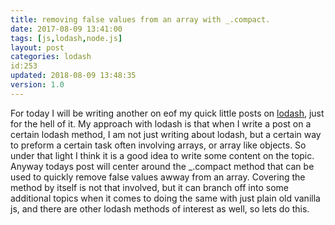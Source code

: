 ```yaml
---
title: removing false values from an array with _.compact.
date: 2017-08-09 13:41:00
tags: [js,lodash,node.js]
layout: post
categories: lodash
id:253
updated: 2018-08-09 13:48:35
version: 1.0
---
```


For today I will be writing another on eof my quick little posts on [lodash](https://lodash.com/), just for the hell of it. My approach with lodash is that when I write a post on a certain lodash method, I am not just writing about lodash, but a certain way to preform a certain task often involving arrays, or array like objects. So under that light I think it is a good idea to write some content on the topic. Anyway todays post will center around the \_.compact method that can be used to quickly remove false values awway from an array. Covering the method by itself is not that involved, but it can branch off into some additional topics when it comes to doing the same with just plain old vanilla js, and there are other lodash methods of interest as well, so lets do this.

<!-- more -->
